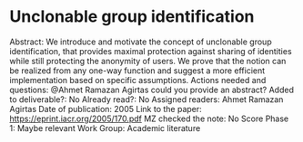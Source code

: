 # Unclonable group identification

Abstract: We introduce and motivate the concept of unclonable group identification,
that provides maximal protection against sharing of identities while still protecting the anonymity of users. We prove that the notion can be realized from any one-way function and suggest a more efficient implementation based on specific assumptions.
Actions needed and questions: @Ahmet Ramazan Agirtas could you provide an abstract?
Added to deliverable?: No
Already read?: No
Assigned readers: Ahmet Ramazan Agirtas
Date of publication: 2005
Link to the paper: https://eprint.iacr.org/2005/170.pdf
MZ checked the note: No
Score Phase 1: Maybe relevant
Work Group: Academic literature